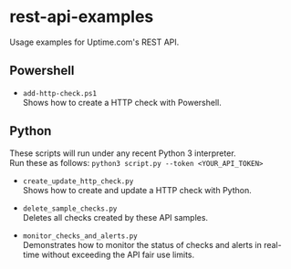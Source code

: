 # rest-api-examples
Usage examples for Uptime.com's REST API.


## Powershell

- `add-http-check.ps1`  
  Shows how to create a HTTP check with Powershell.


## Python
These scripts will run under any recent Python 3 interpreter.  
Run these as follows: `python3 script.py --token <YOUR_API_TOKEN>`

- `create_update_http_check.py`  
  Shows how to create and update a HTTP check with Python.

- `delete_sample_checks.py`  
  Deletes all checks created by these API samples.

- `monitor_checks_and_alerts.py`  
  Demonstrates how to monitor the status of checks and alerts in real-time 
  without exceeding the API fair use limits.
